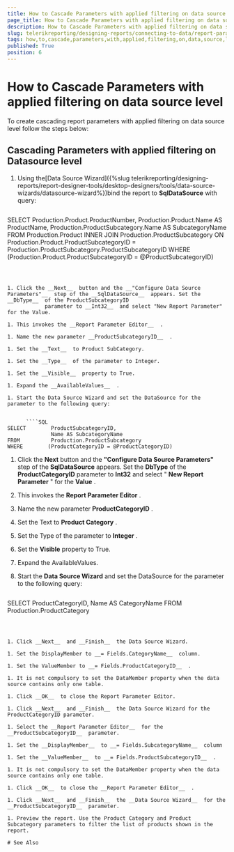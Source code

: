 ```yaml
---
title: How to Cascade Parameters with applied filtering on data source level
page_title: How to Cascade Parameters with applied filtering on data source level | for Telerik Reporting Documentation
description: How to Cascade Parameters with applied filtering on data source level
slug: telerikreporting/designing-reports/connecting-to-data/report-parameters/how-to-cascade-parameters-with-applied-filtering-on-data-source-level
tags: how,to,cascade,parameters,with,applied,filtering,on,data,source,level
published: True
position: 6
---
```


# How to Cascade Parameters with applied filtering on data source level



To create cascading report parameters with applied filtering on data source level follow the steps below:    	

## Cascading Parameters with applied filtering on Datasource level

1. Using the[Data Source Wizard]({%slug telerikreporting/designing-reports/report-designer-tools/desktop-designers/tools/data-source-wizards/datasource-wizard%})bind the report to __SqlDataSource__  with query:

	
      ````SQL
SELECT        Production.Product.ProductNumber, Production.Product.Name AS ProductName, 
              Production.ProductSubcategory.Name AS SubcategoryName
FROM          Production.Product 
              INNER JOIN Production.ProductSubcategory 
                   ON Production.Product.ProductSubcategoryID = Production.ProductSubcategory.ProductSubcategoryID
WHERE        (Production.Product.ProductSubcategoryID = @ProductSubcategoryID)
````



1. Click the __Next__  button and the __"Configure Data Source Parameters"__  step of the __SqlDataSource__  appears. Set the __DbType__  of the ProductSubcategoryID
			parameter to __Int32__  and select "New Report Parameter" for the Value.

1. This invokes the __Report Parameter Editor__  .

1. Name the new parameter __ProductSubcategoryID__  .

1. Set the __Text__  to Product SubCategory.

1. Set the __Type__  of the parameter to Integer.

1. Set the __Visible__  property to True.

1. Expand the __AvailableValues__  .

1. Start the Data Source Wizard and set the DataSource for the parameter to the following query:

	
      ````SQL
SELECT        ProductSubcategoryID, 
              Name AS SubcategoryName
FROM          Production.ProductSubcategory
WHERE        (ProductCategoryID = @ProductCategoryID)
````



1. Click the __Next__  button and the __"Configure Data Source Parameters"__  step of 
			the __SqlDataSource__  appears. Set the __DbType__  of the __ProductCategoryID__  parameter to __Int32__  and select " __New Report Parameter__  " for the __Value__  .

1. This invokes the __Report Parameter Editor__  .

1. Name the new parameter __ProductCategoryID__  .

1. Set the Text to __Product Category__  .

1. Set the Type of the parameter to __Integer__  .

1. Set the __Visible__  property to True.

1. Expand the AvailableValues.

1. Start the __Data Source Wizard__  and set the DataSource for 
			the parameter to the following query:

	
      ````SQL
SELECT
              ProductCategoryID,
              Name AS CategoryName
FROM
              Production.ProductCategory
````



1. Click __Next__  and __Finish__  the Data Source Wizard.

1. Set the DisplayMember to __= Fields.CategoryName__  column.

1. Set the ValueMember to __= Fields.ProductCategoryID__  .

1. It is not compulsory to set the DataMember property when the data source contains only one table.

1. Click __OK__  to close the Report Parameter Editor.

1. Click __Next__  and __Finish__  the Data Source Wizard for the ProductCategoryID parameter.

1. Select the __Report Parameter Editor__  for the __ProductSubcategoryID__  parameter.

1. Set the __DisplayMember__  to __= Fields.SubcategoryName__  column

1. Set the __ValueMember__  to __= Fields.ProductSubcategoryID__  .

1. It is not compulsory to set the DataMember property when the data source contains only one table.

1. Click __OK__  to close the __Report Parameter Editor__  .

1. Click __Next__  and __Finish__  the __Data Source Wizard__  for the __ProductSubcategoryID__  parameter.

1. Preview the report. Use the Product Category and Product Subcategory parameters to filter the list of products shown in the report.

# See Also

